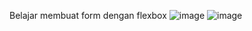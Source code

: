 Belajar membuat form dengan flexbox
![image](https://user-images.githubusercontent.com/50267676/106595319-f925ec80-6585-11eb-95fc-e921ccc993a2.png)
![image](https://user-images.githubusercontent.com/50267676/106594190-5ae55700-6584-11eb-9324-03169f08361d.png)
